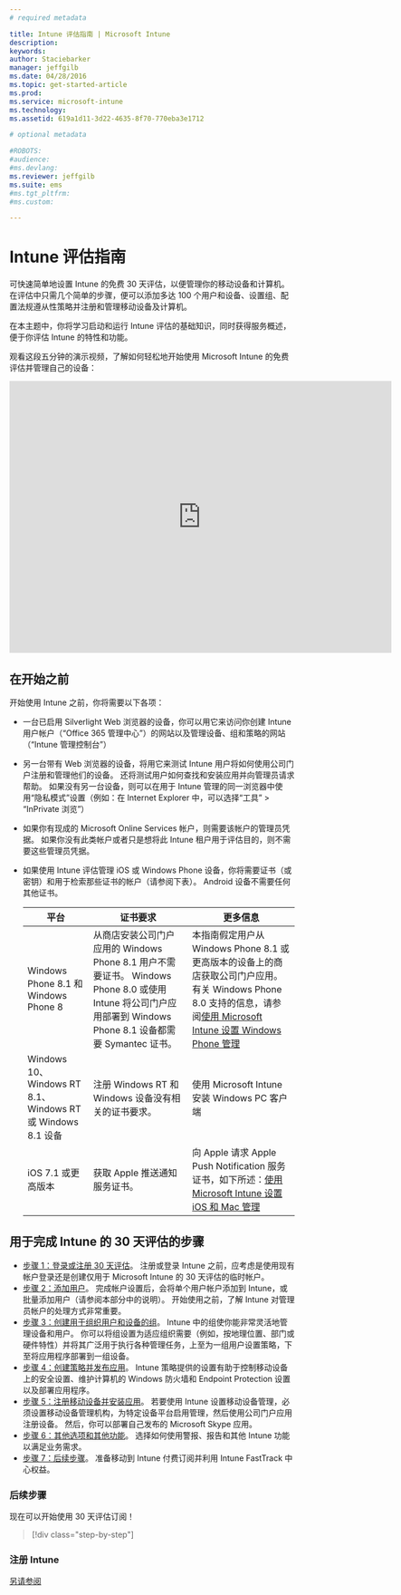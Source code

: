 ```yaml
---
# required metadata

title: Intune 评估指南 | Microsoft Intune
description:
keywords:
author: Staciebarker
manager: jeffgilb
ms.date: 04/28/2016
ms.topic: get-started-article
ms.prod:
ms.service: microsoft-intune
ms.technology:
ms.assetid: 619a1d11-3d22-4635-8f70-770eba3e1712

# optional metadata

#ROBOTS:
#audience:
#ms.devlang:
ms.reviewer: jeffgilb
ms.suite: ems
#ms.tgt_pltfrm:
#ms.custom:

---
```


# Intune 评估指南
可快速简单地设置 Intune 的免费 30 天评估，以便管理你的移动设备和计算机。 在评估中只需几个简单的步骤，便可以添加多达 100 个用户和设备、设置组、配置法规遵从性策略并注册和管理移动设备及计算机。

在本主题中，你将学习启动和运行 Intune 评估的基础知识，同时获得服务概述，便于你评估 Intune 的特性和功能。

观看这段五分钟的演示视频，了解如何轻松地开始使用 Microsoft Intune 的免费评估并管理自己的设备：

<iframe width="675" height="480" src="https://www.youtube.com/embed/ltcZvm4VOFU" frameborder="0" allowfullscreen></iframe>

## 在开始之前
开始使用 Intune 之前，你将需要以下各项：

-   一台已启用 Silverlight Web 浏览器的设备，你可以用它来访问你创建 Intune 用户帐户（“Office 365 管理中心”）的网站以及管理设备、组和策略的网站（“Intune 管理控制台”）

-   另一台带有 Web 浏览器的设备，将用它来测试 Intune 用户将如何使用公司门户注册和管理他们的设备。 还将测试用户如何查找和安装应用并向管理员请求帮助。 如果没有另一台设备，则可以在用于 Intune 管理的同一浏览器中使用“隐私模式”设置（例如：在 Internet Explorer 中，可以选择“工具” &gt; “InPrivate 浏览”）

-   如果你有现成的 Microsoft Online Services 帐户，则需要该帐户的管理员凭据。 如果你没有此类帐户或者只是想将此 Intune 租户用于评估目的，则不需要这些管理员凭据。

-   如果使用 Intune 评估管理 iOS 或 Windows Phone 设备，你将需要证书（或密钥）和用于检索那些证书的帐户（请参阅下表）。 Android 设备不需要任何其他证书。

    |平台|证书要求|更多信息|
    |------------|----------------------------|--------------------|
    |Windows Phone 8.1 和 Windows Phone 8 |从商店安装公司门户应用的 Windows Phone 8.1 用户不需要证书。 Windows Phone 8.0 或使用 Intune 将公司门户应用部署到 Windows Phone 8.1 设备都需要 Symantec 证书。|本指南假定用户从 Windows Phone 8.1 或更高版本的设备上的商店获取公司门户应用。 有关 Windows Phone 8.0 支持的信息，请参阅[使用 Microsoft Intune 设置 Windows Phone 管理](/Intune/DeployUse/set-up-windows-phone-management-with-microsoft-intune)|
    |Windows 10、Windows RT 8.1、Windows RT 或 Windows 8.1 设备|注册 Windows RT 和 Windows 设备没有相关的证书要求。|使用 Microsoft Intune 安装 Windows PC 客户端|
    |iOS 7.1 或更高版本|获取 Apple 推送通知服务证书。|向 Apple 请求 Apple Push Notification 服务证书，如下所述：[使用 Microsoft Intune 设置 iOS 和 Mac 管理](/Intune/DeployUse/set-up-ios-and-mac-management-with-microsoft-intune)|

## 用于完成 Intune 的 30 天评估的步骤
- [步骤 1：登录或注册 30 天评估](get-started-with-a-30-day-trial-of-microsoft-intune-step-1.md)。 注册或登录 Intune 之前，应考虑是使用现有帐户登录还是创建仅用于 Microsoft Intune 的 30 天评估的临时帐户。
- [步骤 2：添加用户](get-started-with-a-30-day-trial-of-microsoft-intune-step-2.md)。 完成帐户设置后，会将单个用户帐户添加到 Intune，或批量添加用户（请参阅本部分中的说明）。 开始使用之前，了解 Intune 对管理员帐户的处理方式非常重要。
- [步骤 3：创建用于组织用户和设备的组](get-started-with-a-30-day-trial-of-microsoft-intune-step-3.md)。 Intune 中的组使你能非常灵活地管理设备和用户。 你可以将组设置为适应组织需要（例如，按地理位置、部门或硬件特性）并将其广泛用于执行各种管理任务，上至为一组用户设置策略，下至将应用程序部署到一组设备。
- [步骤 4：创建策略并发布应用](get-started-with-a-30-day-trial-of-microsoft-intune-step-4.md)。 Intune 策略提供的设置有助于控制移动设备上的安全设置、维护计算机的 Windows 防火墙和 Endpoint Protection 设置以及部署应用程序。
- [步骤 5：注册移动设备并安装应用](get-started-with-a-30-day-trial-of-microsoft-intune-step-5.md)。 若要使用 Intune 设置移动设备管理，必须设置移动设备管理机构，为特定设备平台启用管理，然后使用公司门户应用注册设备。 然后，你可以部署自己发布的 Microsoft Skype 应用。
- [步骤 6：其他选项和其他功能](get-started-with-a-30-day-trial-of-microsoft-intune-step-6.md)。 选择如何使用警报、报告和其他 Intune 功能以满足业务需求。
- [步骤 7：后续步骤](get-started-with-a-30-day-trial-of-microsoft-intune-step-7.md)。 准备移动到 Intune 付费订阅并利用 Intune FastTrack 中心权益。


### 后续步骤
现在可以开始使用 30 天评估订阅！

>[!div class="step-by-step"]

### 注册 Intune
[另请参阅](/intune/get-started/start-with-a-paid-subscription-to-microsoft-intune)


<!--HONumber=May16_HO2-->


